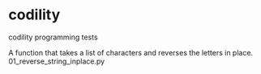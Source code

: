 # codility
codility programming tests


A function that takes a list of characters and reverses the letters in place.
01_reverse_string_inplace.py

